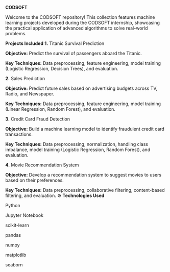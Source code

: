 **CODSOFT**

Welcome to the CODSOFT repository! This collection features machine learning projects developed during the CODSOFT internship, showcasing the practical application of advanced algorithms to solve real-world problems.

**Projects Included**
**1.** Titanic Survival Prediction

**Objective:** Predict the survival of passengers aboard the Titanic.

**Key Techniques:** Data preprocessing, feature engineering, model training (Logistic Regression, Decision Trees), and evaluation.

**2.** Sales Prediction

**Objective:** Predict future sales based on advertising budgets across TV, Radio, and Newspaper.

**Key Techniques:** Data preprocessing, feature engineering, model training (Linear Regression, Random Forest), and evaluation.

**3.** Credit Card Fraud Detection

**Objective:** Build a machine learning model to identify fraudulent credit card transactions.

**Key Techniques:** Data preprocessing, normalization, handling class imbalance, model training (Logistic Regression, Random Forest), and evaluation.

**4.** Movie Recommendation System

**Objective:** Develop a recommendation system to suggest movies to users based on their preferences.

**Key Techniques:** Data preprocessing, collaborative filtering, content-based filtering, and evaluation.
⚙️ **Technologies Used**

Python

Jupyter Notebook

scikit-learn

pandas

numpy

matplotlib

seaborn
